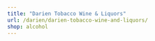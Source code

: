 ```yaml
---
title: "Darien Tobacco Wine & Liquors"
url: /darien/darien-tobacco-wine-and-liquors/
shop: alcohol
---
```

